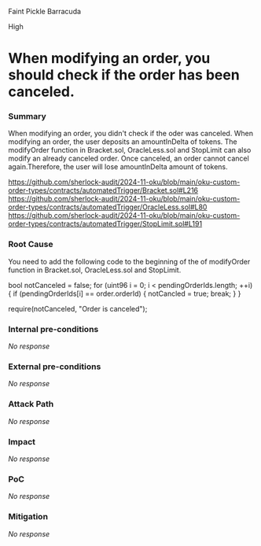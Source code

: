 Faint Pickle Barracuda

High

# When modifying an order, you should check if the order has been canceled.

### Summary

When modifying an order, you didn't check if the oder was canceled. 
When modifying an order, the user deposits an amountInDelta of tokens.
The modifyOrder function in Bracket.sol, OracleLess.sol and StopLimit can also modify an already canceled order. 
Once canceled, an order cannot cancel again.Therefore, the user will lose amountInDelta amount of tokens.

https://github.com/sherlock-audit/2024-11-oku/blob/main/oku-custom-order-types/contracts/automatedTrigger/Bracket.sol#L216
https://github.com/sherlock-audit/2024-11-oku/blob/main/oku-custom-order-types/contracts/automatedTrigger/OracleLess.sol#L80
https://github.com/sherlock-audit/2024-11-oku/blob/main/oku-custom-order-types/contracts/automatedTrigger/StopLimit.sol#L191

### Root Cause

You need to add the following code to the beginning of the of modifyOrder function in Bracket.sol, OracleLess.sol and StopLimit.

bool notCanceled = false;
for (uint96 i = 0; i < pendingOrderIds.length; ++i) {
    if (pendingOrderIds[i] == order.orderId) {
    	notCancled = true;
	break;
    }
}

require(notCanceled, "Order is canceled");

### Internal pre-conditions

_No response_

### External pre-conditions

_No response_

### Attack Path

_No response_

### Impact

_No response_

### PoC

_No response_

### Mitigation

_No response_